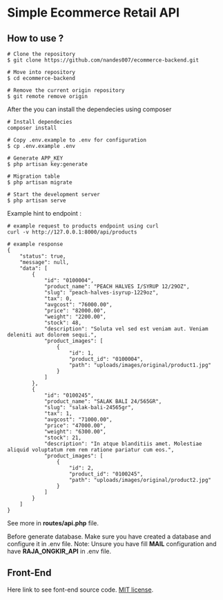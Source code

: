 # Simple Ecommerce Retail API
## How to use ?

```
# Clone the repository
$ git clone https://github.com/nandes007/ecommerce-backend.git

# Move into repository
$ cd ecommerce-backend

# Remove the current origin repository
$ git remote remove origin
```

After the you can install the dependecies using composer
```
# Install dependecies
composer install

# Copy .env.example to .env for configuration
$ cp .env.example .env

# Generate APP_KEY
$ php artisan key:generate
```

```
# Migration table
$ php artisan migrate

# Start the development server
$ php artisan serve
```

Example hint to endpoint :
```
# example request to products endpoint using curl
curl -v http://127.0.0.1:8000/api/products

# example response
{
    "status": true,
    "message": null,
    "data": [
        {
            "id": "0100004",
            "product_name": "PEACH HALVES I/SYRUP 12/29OZ",
            "slug": "peach-halves-isyrup-1229oz",
            "tax": 0,
            "avgcost": "76000.00",
            "price": "82000.00",
            "weight": "2200.00",
            "stock": 48,
            "description": "Soluta vel sed est veniam aut. Veniam deleniti aut dolorem sequi.",
            "product_images": [
                {
                    "id": 1,
                    "product_id": "0100004",
                    "path": "uploads/images/original/product1.jpg"
                }
            ]
        },
        {
            "id": "0100245",
            "product_name": "SALAK BALI 24/565GR",
            "slug": "salak-bali-24565gr",
            "tax": 1,
            "avgcost": "71000.00",
            "price": "47000.00",
            "weight": "6300.00",
            "stock": 21,
            "description": "In atque blanditiis amet. Molestiae aliquid voluptatum rem rem ratione pariatur cum eos.",
            "product_images": [
                {
                    "id": 2,
                    "product_id": "0100245",
                    "path": "uploads/images/original/product2.jpg"
                }
            ]
        }
    ]
}
```
See more in **routes/api.php** file.

Before generate database. Make sure you have created a database and configure it in .env file.
Note: Unsure you have fill **MAIL** configuration and have **RAJA_ONGKIR_API** in .env file.

## Front-End

Here link to see font-end source code. [MIT license](https://github.com/nandes007/ecommerce-frontend).
